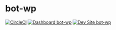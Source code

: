 # bot-wp

[![CircleCI](https://circleci.com/gh/jdelon02/bot-wp.svg?style=shield)](https://circleci.com/gh/jdelon02/bot-wp)
[![Dashboard bot-wp](https://img.shields.io/badge/dashboard-bot_wp-yellow.svg)](https://dashboard.pantheon.io/sites/937adbca-a848-4cbc-b23e-b7ff28046147#dev/code)
[![Dev Site bot-wp](https://img.shields.io/badge/site-bot_wp-blue.svg)](http://dev-bot-wp.pantheonsite.io/)